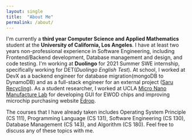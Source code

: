 ```yaml
---
layout: single
title:  "About Me"
permalink: /about/
---
```


I'm currently a **third year Computer Science and Applied Mathematics** student at the 
**University of California, Los Angeles**. I have at least two years non-professional experience
in Software Engineering, including Frontend/Backend development, Database management and design,
and code testing. I'm working at **Duolingo** for 2021 Summer SWE internship, specifically working
for DET(*Duolingo English Test*). At school, I worked at DevX as a backend engineer for database migration(mongoDB to DynamoDB) and as a full-stack engineer for an external project
([Saru Recycling](https://www.sarurecycling.com/about)). As a student researcher, I worked at UCLA 
[Micro Nano Manufacture Lab](https://www.cjkimlab.ucla.edu) for developing GUI for EWOD chips and improving microchip purchasing website [Edrop](https://edrops.org/home).

The courses that I have already taken includes Operating System Principle (CS 111), Programming Language (CS 131), Software Engineering (CS 130), Database Management (CS 143), and Algorithm (CS 180). Feel free to discuss any of these topics with me.
